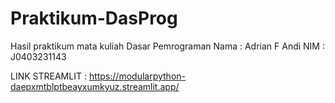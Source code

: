 # Praktikum-DasProg
Hasil praktikum mata kuliah Dasar Pemrograman 
Nama : Adrian F Andi 
NIM : J0403231143

LINK STREAMLIT : https://modularpython-daepxmtblptbeayxumkyuz.streamlit.app/
